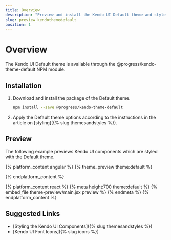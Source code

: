 ```yaml
---
title: Overview
description: "Preview and install the Kendo UI Default theme and style the Kendo UI components in Angular/React projects."
slug: preview_kendothemedefault
position: 1
---
```


# Overview

The Kendo UI Default theme is available through the @progress/kendo-theme-default NPM module.

## Installation

1. Download and install the package of the Default theme.

    ```bash
    npm install --save @progress/kendo-theme-default
    ```

1. Apply the Default theme options according to the instructions in the article on [styling]({% slug themesandstyles %}).

## Preview

The following example previews Kendo UI components which are styled with the Default theme.

{% platform_content angular %}
{% theme_preview theme:default %}
<script async src="{% asset_path theme-preview.js %}"></script>
{% endplatform_content %}

{% platform_content react %}
{% meta height:700 theme:default %}
{% embed_file theme-preview/main.jsx preview %}
{% endmeta %}
{% endplatform_content %}

## Suggested Links

* [Styling the Kendo UI Components]({% slug themesandstyles %})
* [Kendo UI Font Icons]({% slug icons %})
